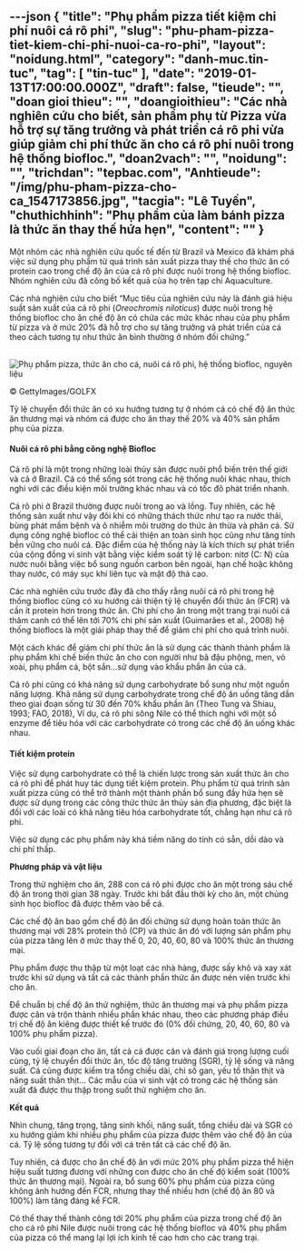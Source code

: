 ---json
{
    "title": "Phụ phẩm pizza tiết kiệm chi phí nuôi cá rô phi",
    "slug": "phu-pham-pizza-tiet-kiem-chi-phi-nuoi-ca-ro-phi",
    "layout": "noidung.html",
    "category": "danh-muc.tin-tuc",
    "tag": [
        "tin-tuc"
    ],
    "date": "2019-01-13T17:00:00.000Z",
    "draft": false,
    "tieude": "",
    "doan gioi thieu": "",
    "doangioithieu": "Các nhà nghiên cứu cho biết, sản phẩm phụ từ Pizza vừa hỗ trợ sự tăng trưởng và phát triển cá rô phi vừa giúp giảm chi phí thức ăn cho cá rô phi nuôi trong hệ thống biofloc.",
    "doan2vach": "",
    "noidung": "",
    "trichdan": "tepbac.com",
    "Anhtieude": "/img/phu-pham-pizza-cho-ca_1547173856.jpg",
    "tacgia": "Lê Tuyến",
    "chuthichhinh": "Phụ phẩm của làm bánh pizza là thức ăn thay thế hứa hẹn",
    "__content__": ""
}
---
<p>Một nh&oacute;m c&aacute;c nh&agrave; nghi&ecirc;n cứu quốc tế đến từ Brazil v&agrave; Mexico đ&atilde; kh&aacute;m ph&aacute; việc sử dụng phụ phẩm từ qu&aacute; tr&igrave;nh sản xuất pizza thay thế cho thức ăn c&oacute; protein cao trong chế độ ăn của c&aacute; r&ocirc; phi được nu&ocirc;i trong hệ thống biofloc. Nh&oacute;m nghi&ecirc;n cứu đ&atilde; c&ocirc;ng bố kết quả của họ tr&ecirc;n tạp ch&iacute; Aquaculture.</p>

<p>C&aacute;c nh&agrave; nghi&ecirc;n cứu cho biết &ldquo;Mục ti&ecirc;u của nghi&ecirc;n cứu n&agrave;y l&agrave; đ&aacute;nh gi&aacute; hiệu suất sản xuất của c&aacute; r&ocirc; phi (<em>Oreochromis niloticus</em>) được nu&ocirc;i trong hệ thống biofloc cho ăn chế độ ăn c&oacute; chứa c&aacute;c mức kh&aacute;c nhau của phụ phẩm từ pizza v&agrave; ở mức 20% đ&atilde; hỗ trợ cho sự tăng trưởng v&agrave; ph&aacute;t triển của c&aacute; theo c&aacute;ch tương tự như thức ăn b&igrave;nh thường ở nh&oacute;m đối chứng.&rdquo;</p>

<p>&nbsp;<img alt="Phụ phẩm pizza, thức ăn cho cá, nuôi cá rô phi, hệ thống biofloc, nguyên liệu" src="https://tepbac.com/upload/images/2019/01/nuoi-ca-ro-phi_1547172231.jpg" title="Phụ phẩm pizza, thức ăn cho cá, nuôi cá rô phi, hệ thống biofloc, nguyên liệu" /></p>

<p>&copy; GettyImages/GOLFX</p>

<p>Tỷ lệ chuyển đổi thức ăn c&oacute; xu hướng tương tự ở nh&oacute;m c&aacute; c&oacute; chế độ ăn thức ăn thương mại v&agrave; nh&oacute;m c&aacute; được cho ăn thay thế 20% v&agrave; 40% sản phẩm phụ của pizza.</p>

<h4>Nu&ocirc;i c&aacute; r&ocirc; phi bằng c&ocirc;ng nghệ Biofloc</h4>

<p>C&aacute; r&ocirc; phi l&agrave; một trong những lo&agrave;i thủy sản được nu&ocirc;i phổ biến tr&ecirc;n thế giới v&agrave; cả ở Brazil. C&aacute; c&oacute; thể sống s&oacute;t trong c&aacute;c hệ thống nu&ocirc;i kh&aacute;c nhau, th&iacute;ch nghi với c&aacute;c điều kiện m&ocirc;i trường kh&aacute;c nhau v&agrave; c&oacute; tốc đ&ocirc; ph&aacute;t triển nhanh.</p>

<p>C&aacute; r&ocirc; phi ở Brazil thường được nu&ocirc;i trong ao v&agrave; lồng. Tuy nhi&ecirc;n, c&aacute;c hệ thống sản xuất như vậy đ&ocirc;i khi c&oacute; những th&aacute;ch thức như tạo ra nước thải, b&ugrave;ng ph&aacute;t mầm bệnh v&agrave; &ocirc; nhiễm m&ocirc;i trường do thức ăn thừa v&agrave; ph&acirc;n c&aacute;. Sử dụng c&ocirc;ng nghệ biofloc c&oacute; thể cải thiện an to&agrave;n sinh học cũng như tăng t&iacute;nh bền vững cho nu&ocirc;i c&aacute;. Đặc điểm của hệ thống n&agrave;y l&agrave; k&iacute;ch th&iacute;ch sự ph&aacute;t triển của cộng đồng vi sinh vật bằng việc kiểm so&aacute;t tỷ lệ carbon: nitơ (C: N) của nước nu&ocirc;i bằng việc bổ sung nguồn carbon b&ecirc;n ngo&agrave;i, hạn chế hoặc kh&ocirc;ng thay nước, c&oacute; m&aacute;y sục kh&iacute; li&ecirc;n tục v&agrave; mật độ thả cao.</p>

<p>C&aacute;c nh&agrave; nghi&ecirc;n cứu trước đ&acirc;y đ&atilde; cho thấy rằng nu&ocirc;i c&aacute; r&ocirc; phi trong hệ thống biofloc cũng c&oacute; xu hướng cải thiện tỷ lệ chuyển đổi thức ăn (FCR) v&agrave; cần &iacute;t protein hơn trong thức ăn. Chi ph&iacute; cho ăn trong một trang trại nu&ocirc;i c&aacute; th&acirc;m canh c&oacute; thể l&ecirc;n tới 70% chi ph&iacute; sản xuất (Guimar&atilde;es et al., 2008) hệ thống bioflocs l&agrave; một giải ph&aacute;p thay thế để giảm chi ph&iacute; cho qu&aacute; tr&igrave;nh nu&ocirc;i.</p>

<p>Một c&aacute;ch kh&aacute;c để giảm chi ph&iacute; thức ăn l&agrave; sử dụng c&aacute;c th&agrave;nh th&agrave;nh phầm l&agrave; phụ phẩm khi chế biến thức ăn cho con người như b&atilde; đậu phộng, men, vỏ xo&agrave;i, phụ phẩm c&aacute;, bột sắn&hellip;sử dụng v&agrave;o khẩu phần ăn của c&aacute;.</p>

<p>C&aacute; r&ocirc; phi cũng c&oacute; khả năng sử dụng carbohydrate bổ sung như một nguồn năng lượng. Khả năng sử dụng carbohydrate trong chế độ ăn uống tăng dần theo giai đoạn sống từ 30 đến 70% khẩu phần ăn (Theo Tung v&agrave; Shiau, 1993; FAO, 2018), V&iacute; dụ, c&aacute; r&ocirc; phi s&ocirc;ng Nile c&oacute; thể th&iacute;ch nghi với một số enzyme để ti&ecirc;u h&oacute;a với c&aacute;c carbohydrate c&oacute; trong c&aacute;c chế độ ăn uống kh&aacute;c nhau.</p>

<h4>Tiết kiệm protein</h4>

<p>Việc sử dụng carbohydrate c&oacute; thể l&agrave; chiến lược trong sản xuất thức ăn cho c&aacute; r&ocirc; phi để ph&aacute;t huy t&aacute;c dụng tiết kiệm protein. Phụ phẩm từ qu&aacute; tr&igrave;nh sản xuất pizza cũng c&oacute; thể trở th&agrave;nh một th&agrave;nh phần bổ sung đầy hứa hẹn sẽ được sử dụng trong c&aacute;c c&ocirc;ng thức thức ăn thủy sản địa phương, đặc biệt l&agrave; đối với c&aacute;c lo&agrave;i c&oacute; khả năng ti&ecirc;u h&oacute;a carbohydrate tốt, chẳng hạn như c&aacute; r&ocirc; phi.&nbsp;</p>

<p>Việc sử dụng c&aacute;c phụ phẩm n&agrave;y kh&aacute; tiềm năng do t&iacute;nh c&oacute; sẵn, dồi d&agrave;o v&agrave; chi ph&iacute; thấp.</p>

<p><strong>Phương ph&aacute;p v&agrave; vật liệu</strong></p>

<p>Trong thử nghiệm cho ăn, 288 con c&aacute; r&ocirc; phi được cho ăn một trong s&aacute;u chế độ ăn trong thời gian 38 ng&agrave;y. Trước khi bắt đầu thời kỳ cho ăn, một chủng sinh học biofloc đ&atilde; được th&ecirc;m v&agrave;o bể c&aacute;.</p>

<p>C&aacute;c chế độ ăn bao gồm chế độ ăn đối chứng sử dụng ho&agrave;n to&agrave;n thức ăn thương mại với 28% protein th&ocirc; (CP) v&agrave; thức ăn đ&oacute; với lượng sản phẩm phụ của pizza tăng l&ecirc;n ở mức thay thế 0, 20, 40, 60, 80 v&agrave; 100% thức ăn thương mại.</p>

<p>Phụ phẩm được thu thập từ một loạt c&aacute;c nh&agrave; h&agrave;ng, được sấy kh&ocirc; v&agrave; xay x&aacute;t trước khi sử dụng v&agrave; tất cả c&aacute;c th&agrave;nh phần thức ăn được n&eacute;n vi&ecirc;n trước khi cho ăn.</p>

<p>Để chuẩn bị chế độ ăn thử nghiệm, thức ăn thương mại v&agrave; phụ phẩm pizza được c&acirc;n v&agrave; trộn th&agrave;nh nhiều phần kh&aacute;c nhau, theo c&aacute;c phương ph&aacute;p điều trị chế độ ăn ki&ecirc;ng được thiết kế trước đ&oacute; (0% đối chứng, 20, 40, 60, 80 v&agrave; 100% phụ phẩm pizza).</p>

<p>V&agrave;o cuối giai đoạn cho ăn, tất cả c&aacute; được c&acirc;n v&agrave; đ&aacute;nh gi&aacute; trọng lượng cuối c&ugrave;ng, tỷ lệ chuyển đổi thức ăn, tốc độ tăng trưởng (SGR), tỷ lệ sống v&agrave; năng suất. C&aacute; cũng được kiểm tra tổng chiều d&agrave;i, chỉ số gan, yếu tố th&acirc;n thịt v&agrave; năng suất th&acirc;n thịt... C&aacute;c mẫu của vi sinh vật c&oacute; trong c&aacute;c hệ thống sản xuất đ&atilde; được thu thập trong suốt thử nghiệm cho ăn.</p>

<p><strong>Kết quả</strong></p>

<p>Nh&igrave;n chung, tăng trọng, tăng sinh khối, năng suất, tổng chiều d&agrave;i v&agrave; SGR c&oacute; xu hướng giảm khi nhiều phụ phẩm của pizza được th&ecirc;m v&agrave;o chế độ ăn của c&aacute;. Tỷ lệ sống tương tự đối với c&aacute; tr&ecirc;n tất cả c&aacute;c chế độ ăn.</p>

<p>Tuy nhi&ecirc;n, c&aacute; được cho ăn chế độ ăn với mức 20% phụ phẩm pizza thể hiện hiệu suất tương đương với những con được cho ăn chế độ kiểm so&aacute;t (100% thức ăn thương mại). Ngo&agrave;i ra, bổ sung 60% phụ phẩm của pizza cũng kh&ocirc;ng ảnh hưởng đến FCR, nhưng thay thế nhiều hơn (chế độ ăn 80 v&agrave; 100%) l&agrave;m tăng đ&aacute;ng kể FCR.</p>

<p>C&oacute; thể thay thế th&agrave;nh c&ocirc;ng tới 20% phụ phẩm của pizza trong chế độ ăn cho c&aacute; r&ocirc; phi Nile được nu&ocirc;i trong c&aacute;c hệ thống biofloc v&agrave; 40% phụ phẩm của pizza c&oacute; thể mang lại lợi &iacute;ch kinh tế cao hơn cho c&aacute;c trang trại.</p>
